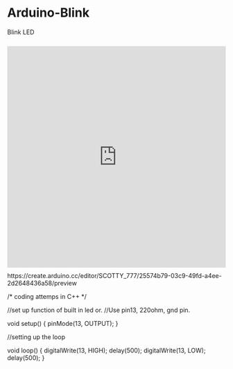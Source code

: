# Arduino-Blink
Blink LED
<iframe src=https://create.arduino.cc/editor/SCOTTY_777/25574b79-03c9-49fd-a4ee-2d2648436a58/preview?embed style="height:510px;width:100%;margin:10px 0" frameborder=0></iframe>
https://create.arduino.cc/editor/SCOTTY_777/25574b79-03c9-49fd-a4ee-2d2648436a58/preview

/*
coding attemps in C++
*/


//set up function of built in led or. 
//Use pin13, 220ohm, gnd pin.

void setup() {
  pinMode(13, OUTPUT);
  }

//setting up the loop

void loop() {
  digitalWrite(13, HIGH);
  delay(500);
  digitalWrite(13, LOW);
  delay(500);
  }
  
